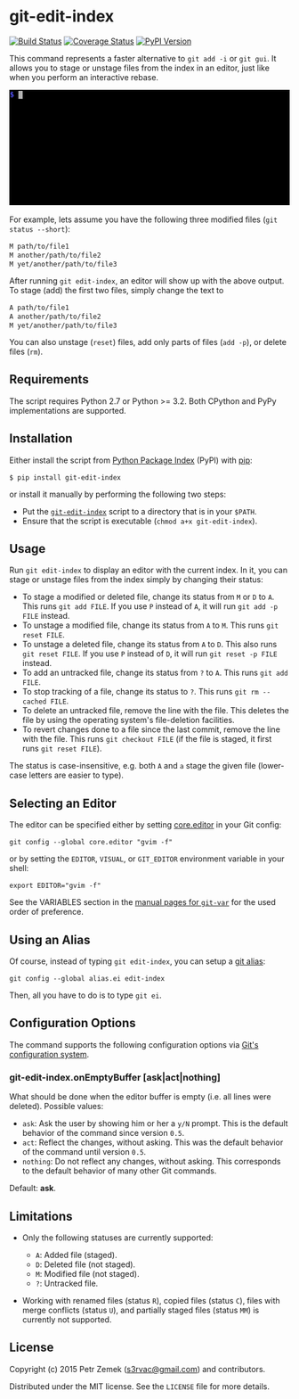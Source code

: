 git-edit-index
==============

[![Build Status](https://travis-ci.org/s3rvac/git-edit-index.svg?branch=master)](https://travis-ci.org/s3rvac/git-edit-index)
[![Coverage Status](https://coveralls.io/repos/github/s3rvac/git-edit-index/badge.svg?branch=master)](https://coveralls.io/github/s3rvac/git-edit-index?branch=master)
[![PyPI Version](https://badge.fury.io/py/git-edit-index.svg)](https://pypi.python.org/pypi/git-edit-index)

This command represents a faster alternative to `git add -i` or `git gui`. It
allows you to stage or unstage files from the index in an editor, just like
when you perform an interactive rebase.

![Screencast](resources/screencast.gif "git-edit-index in action")

For example, lets assume you have the following three modified files (`git
status --short`):

    M path/to/file1
    M another/path/to/file2
    M yet/another/path/to/file3

After running `git edit-index`, an editor will show up with the above output.
To stage (add) the first two files, simply change the text to

    A path/to/file1
    A another/path/to/file2
    M yet/another/path/to/file3

You can also unstage (`reset`) files, add only parts of files (`add -p`), or
delete files (`rm`).

Requirements
------------

The script requires Python 2.7 or Python >= 3.2. Both CPython and PyPy
implementations are supported.

Installation
------------

Either install the script from [Python Package
Index](https://pypi.python.org/pypi/git-edit-index) (PyPI) with
[pip](http://www.pip-installer.org/):

    $ pip install git-edit-index

or install it manually by performing the following two steps:
* Put the
  [`git-edit-index`](https://raw.githubusercontent.com/s3rvac/git-edit-index/master/git-edit-index)
  script to a directory that is in your `$PATH`.
* Ensure that the script is executable (`chmod a+x git-edit-index`).

Usage
-----

Run `git edit-index` to display an editor with the current index. In it, you
can stage or unstage files from the index simply by changing their status:

* To stage a modified or deleted file, change its status from `M` or `D` to
  `A`. This runs `git add FILE`. If you use `P` instead of `A`, it will run
  `git add -p FILE` instead.
* To unstage a modified file, change its status from `A` to `M`. This runs `git
  reset FILE`.
* To unstage a deleted file, change its status from `A` to `D`. This also runs
  `git reset FILE`. If you use `P` instead of `D`, it will run `git reset -p
  FILE` instead.
* To add an untracked file, change its status from `?` to `A`. This runs `git
  add FILE`.
* To stop tracking of a file, change its status to `?`. This runs `git rm
  --cached FILE`.
* To delete an untracked file, remove the line with the file. This deletes the
  file by using the operating system's file-deletion facilities.
* To revert changes done to a file since the last commit, remove the line with
  the file. This runs `git checkout FILE` (if the file is staged, it first runs
  `git reset FILE`).

The status is case-insensitive, e.g. both `A` and `a` stage the given file
(lower-case letters are easier to type).

Selecting an Editor
-------------------

The editor can be specified either by setting
[core.editor](http://git-scm.com/book/en/v2/Customizing-Git-Git-Configuration#Basic-Client-Configuration)
in your Git config:

    git config --global core.editor "gvim -f"

or by setting the `EDITOR`, `VISUAL`, or `GIT_EDITOR` environment variable in
your shell:

    export EDITOR="gvim -f"

See the VARIABLES section in the [manual pages for
`git-var`](http://git-scm.com/docs/git-var) for the used order of preference.

Using an Alias
--------------

Of course, instead of typing `git edit-index`, you can setup a [git
alias](https://git-scm.com/book/tr/v2/Git-Basics-Git-Aliases):

    git config --global alias.ei edit-index

Then, all you have to do is to type <code>git ei</code>.

Configuration Options
---------------------

The command supports the following configuration options via [Git's
configuration
system](https://git-scm.com/book/en/v2/Customizing-Git-Git-Configuration).

### git-edit-index.onEmptyBuffer [ask|act|nothing]

What should be done when the editor buffer is empty (i.e. all lines were
deleted). Possible values:
* `ask`: Ask the user by showing him or her a `y/N` prompt. This is the default
  behavior of the command since version `0.5`.
* `act`: Reflect the changes, without asking. This was the default behavior of
  the command until version `0.5`.
* `nothing`: Do not reflect any changes, without asking. This corresponds to
  the default behavior of many other Git commands.

Default: **ask**.

Limitations
-----------

* Only the following statuses are currently supported:

  * `A`: Added file (staged).
  * `D`: Deleted file (not staged).
  * `M`: Modified file (not staged).
  * `?`: Untracked file.

* Working with renamed files (status `R`), copied files (status `C`), files
  with merge conflicts (status `U`), and partially staged files (status `MM`)
  is currently not supported.

License
-------

Copyright (c) 2015 Petr Zemek (s3rvac@gmail.com) and contributors.

Distributed under the MIT license. See the `LICENSE` file for more details.
